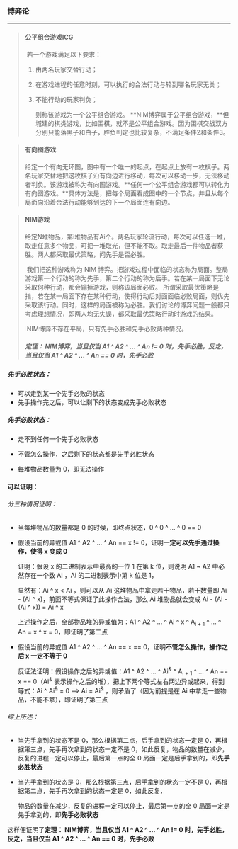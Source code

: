 ### 博弈论

------------------------------

> #### 公平组合游戏ICG
>
> ​	若一个游戏满足以下要求：
>
> 1. 由两名玩家交替行动；
>
> 2. 在游戏进程的任意时刻，可以执行的合法行动与轮到哪名玩家无关；
>
> 3. 不能行动的玩家判负；
>
>    则称该游戏为一个公平组合游戏。
>    **NIM博弈属于公平组合游戏，**但城建的棋类游戏，比如围棋，就不是公平组合游戏。因为围棋交战双方分别只能落黑子和白子，胜负判定也比较复杂，不满足条件2和条件3。



> #### 有向图游戏
>
> ​	给定一个有向无环图，图中有一个唯一的起点，在起点上放有一枚棋子。两名玩家交替地把这枚棋子沿有向边进行移动，每次可以移动一步，无法移动者判负。该游戏被称为有向图游戏。
> ​	**任何一个公平组合游戏都可以转化为有向图游戏。**具体方法是，把每个局面看成图中的一个节点，并且从每个局面向沿着合法行动能够到达的下一个局面连有向边。



> #### NIM游戏
>
> ​	给定N堆物品，第i堆物品有Ai个。两名玩家轮流行动，每次可以任选一堆，取走任意多个物品，可把一堆取光，但不能不取。取走最后一件物品者获胜。两人都采取最优策略，问先手是否必胜。
>
> ​    我们把这种游戏称为 NIM 博弈。把游戏过程中面临的状态称为局面。整局游戏第一个行动的称为先手，第二个行动的称为后手。若在某一局面下无论采取何种行动，都会输掉游戏，则称该局面必败。
> 所谓采取最优策略是指，若在某一局面下存在某种行动，使得行动后对面面临必败局面，则优先采取该行动。同时，这样的局面被称为必胜。我们讨论的博弈问题一般都只考虑理想情况，即两人均无失误，都采取最优策略行动时游戏的结果。
>
> ​    NIM博弈不存在平局，只有先手必胜和先手必败两种情况。
>
> ##### 定理： NIM博弈，当且仅当 A1 ^ A2 ^ ... ^ An != 0 时，先手必胜，反之，当且仅当 A1 ^ A2 ^ ... ^ An == 0 时，先手必败



##### 先手必胜状态：

- 可以走到某一个先手必败的状态
- 先手操作完之后，可以让剩下的状态变成先手必败状态

##### 先手必败状态：

- 走不到任何一个先手必败状态

- 不管怎么操作，之后剩下的状态都是先手必胜状态

- 每堆物品数量为 0，即无法操作



#### 可以证明：

###### 	分三种情况证明：

- 当每堆物品的数量都是 0 的时候，即终点状态，0 ^ 0 ^ ... ^ 0 == 0

- 假设当前的异或值 A1 ^ A2 ^ ... ^ An == x != 0，证明**一定可以先手通过操作，使得 x 变成 0**

  证明：假设 x 的二进制表示中最高的一位 1 在第 k 位，则说明 A1 ~ A2 中必然存在一个数 Ai ，Ai 的二进制表示中第 k 位是 1，

  显然有：Ai ^ x < Ai ，则可以从 Ai 这堆物品中拿走若干物品，若干数量即 Ai - (Ai ^ x)，前面不等式保证了此操作合法，那么 Ai 堆物品就会变成 Ai - (Ai - (Ai ^ x)) = Ai ^ x

  上述操作之后，全部物品堆的异或值为：A1 ^ A2 ^ ... ^ Ai ^ x ^ A<sub>i + 1</sub> ^ ... ^ An = x ^ x = 0，即证明了第二点

- 假设当前的异或值 A1 ^ A2 ^ ... ^ An == x == 0，证明**不管怎么操作，操作之后 x 一定不等于 0**

  反证法证明：假设操作之后的异或值：A1 ^ A2 ^ ... ^ Ai<sup>&</sup> ^ A<sub>i + 1</sub> ^ ... ^ An == x == 0（Ai<sup>&</sup> 表示操作之后的堆），把上下两个等式左右两边异或起来，得到等式：Ai ^ Ai<sup>&</sup> = 0 ==> Ai = Ai<sup>&</sup> ，则矛盾了（因为前提是在 Ai 中拿走一些物品，不能不拿），即证明了第三点

###### 综上所述：

- 当先手拿到的状态不是 0，那么根据第二点，后手拿到的状态一定是 0，再根据第三点，先手再次拿到的状态一定不是 0，如此反复，物品的数量在减少，反复的进程一定可以停止，最后第一点的全 0 局面一定是后手拿到的，即**先手必胜状态**

- 当先手拿到的状态是 0，那么根据第三点，后手拿到的状态一定不是 0，再根据第二点，先手再次拿到的状态一定是 0，如此反复，

  物品的数量在减少，反复的进程一定可以停止，最后第一点的全 0 局面一定是先手拿到的，即**先手必败状态**

这样便证明了**定理： NIM博弈，当且仅当 A1 ^ A2 ^ ... ^ An != 0 时，先手必胜，反之，当且仅当 A1 ^ A2 ^ ... ^ An == 0 时，先手必败**

